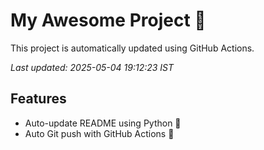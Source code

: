 # My Awesome Project 🚀

This project is automatically updated using GitHub Actions.

_Last updated: 2025-05-04 19:12:23 IST_

## Features
- Auto-update README using Python 🐍
- Auto Git push with GitHub Actions 🤖
